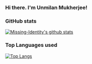 ### Hi there. I'm Unmilan Mukherjee!
### GitHub stats
[![Missing-Identity's github stats](https://github-readme-stats.vercel.app/api?username=Missing-Identity&show_icons=true&count_private=true&theme=dracula)](https://github.com/anuraghazra/github-readme-stats)

### Top Languages used
[![Top Langs](https://github-readme-stats.vercel.app/api/top-langs/?username=Missing-Identity)](https://github.com/anuraghazra/github-readme-stats)
<!--
**Missing-Identity/Missing-Identity** is a ✨ _special_ ✨ repository because its `README.md` (this file) appears on your GitHub profile.

Here are some ideas to get you started:

- 🔭 I’m currently working on ...
- 🌱 I’m currently learning ...
- 👯 I’m looking to collaborate on ...
- 🤔 I’m looking for help with ...
- 💬 Ask me about ...
- 📫 How to reach me: ...
- 😄 Pronouns: ...
- ⚡ Fun fact: ...
-->
